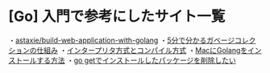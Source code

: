 # [Go] 入門で参考にしたサイト一覧

・[astaxie/build-web-application-with-golang](https://github.com/astaxie/build-web-application-with-golang)
・[5分で分かるガベージコレクションの仕組み](https://geechs-magazine.com/tag/tech/20160229)
・[インタープリタ方式とコンパイル方式](https://www.cuc.ac.jp/~miyata/classes/prg1/02/2way.html)
・[MacにGolangをインストールする方法](https://dev2prod.site/golang/mac-install-golang/)
・[go getでインストールしたパッケージを削除したい](https://teratail.com/questions/3000)
